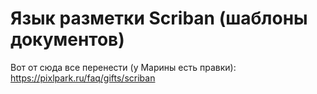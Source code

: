 # Язык разметки Scriban (шаблоны документов)

Вот от сюда все перенести (у Марины есть правки): https://pixlpark.ru/faq/gifts/scriban